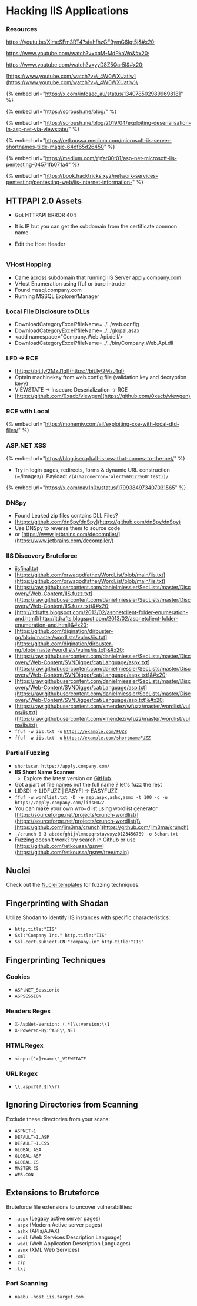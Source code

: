 # Hacking IIS Applications

### Resources

https://youtu.be/XlmeSFm3RT4?si=hfhzGF9ymG6Igt5j&#x20;

https://www.youtube.com/watch?v=cqM-MdPkaWo&#x20;

https://www.youtube.com/watch?v=yyD8Z5Qar5I&#x20;

[https://www.youtube.com/watch?v=\_4W0WXUatiw](https://www.youtube.com/watch?v=\_4W0WXUatiw)\


{% embed url="https://x.com/infosec_au/status/1340785029899698181" %}

{% embed url="https://soroush.me/blog/" %}

{% embed url="https://soroush.me/blog/2019/04/exploiting-deserialisation-in-asp-net-via-viewstate/" %}

{% embed url="https://retkoussa.medium.com/microsoft-iis-server-shortnames-tilde-magic-64df65d26450" %}

{% embed url="https://medium.com/@far00t01/asp-net-microsoft-iis-pentesting-04571fb071a4" %}

{% embed url="https://book.hacktricks.xyz/network-services-pentesting/pentesting-web/iis-internet-information-" %}

## HTTPAPI 2.0 Assets <a href="#id-7ce1" id="id-7ce1"></a>

* Got HTTPAPI ERROR 404&#x20;
* It is IP but you can get the subdomain from the certificate common name
*   Edit the Host Header&#x20;

    <figure><img src="../.gitbook/assets/image (83).png" alt=""><figcaption></figcaption></figure>

### VHost Hopping <a href="#id-7ce1" id="id-7ce1"></a>

* Came across subdomain that running IIS Server apply.company.com
* VHost Enumeration using ffuf or burp intruder
* Found mssql.company.com
* Running MSSQL Explorer/Manager

### Local FIle Disclosure to DLLs

* DownloadCategoryExcel?fileName=../../web.config
* DownloadCategoryExcel?fileName=../../glopal.asax
* \<add namespace="Company.Web.Api.dell/>
* DownloadCategoryExcel?fileName=../../bin/Company.Web.Api.dll

### LFD -> RCE

* [https://bit.ly/2MzJ1qI](https://bit.ly/2MzJ1qI)
* Optain machinekey from web.config file (validation key and decryption keyy)
* VIEWSTATE -> Insecure Deserialization -> RCE&#x20;
* [https://github.com/0xacb/viewgen](https://github.com/0xacb/viewgen)

### RCE with Local&#x20;

{% embed url="https://mohemiv.com/all/exploiting-xxe-with-local-dtd-files/" %}

### ASP.NET XSS

{% embed url="https://blog.isec.pl/all-is-xss-that-comes-to-the-net/" %}

* Try in login pages, redirects, forms & dynamic URL construction (\~/images/). Payload: `/(A(%22onerror='alert%60123%60'test))/`

{% embed url="https://x.com/nav1n0x/status/1799384973407031565" %}

### DNSpy

* Found Leaked zip files contains DLL Files?
* [https://github.com/dnSpy/dnSpy](https://github.com/dnSpy/dnSpy)
* Use DNSpy to reverse them to source code
* or [https://www.jetbrains.com/decompiler/](https://www.jetbrains.com/decompiler/)

### IIS Discovery Bruteforce <a href="#iis-discovery-bruteforce" id="iis-discovery-bruteforce"></a>

* [iisfinal.txt](https://129538173-files.gitbook.io/\~/files/v0/b/gitbook-legacy-files/o/assets%2F-L\_2uGJGU7AVNRcqRvEi%2F-L\_YlVBGlH\_l7w9zCtQO%2F-L\_YlWYOMUA7fr799GvH%2Fiisfinal.txt?alt=media\&token=de499b23-3599-45ce-ad7e-7800858b3dac)
* [https://github.com/orwagodfather/WordList/blob/main/iis.txt](https://github.com/orwagodfather/WordList/blob/main/iis.txt)
* [https://raw.githubusercontent.com/danielmiessler/SecLists/master/Discovery/Web-Content/IIS.fuzz.txt](https://raw.githubusercontent.com/danielmiessler/SecLists/master/Discovery/Web-Content/IIS.fuzz.txt)&#x20;
* [http://itdrafts.blogspot.com/2013/02/aspnetclient-folder-enumeration-and.html](http://itdrafts.blogspot.com/2013/02/aspnetclient-folder-enumeration-and.html)&#x20;
* [https://github.com/digination/dirbuster-ng/blob/master/wordlists/vulns/iis.txt](https://github.com/digination/dirbuster-ng/blob/master/wordlists/vulns/iis.txt)&#x20;
* [https://raw.githubusercontent.com/danielmiessler/SecLists/master/Discovery/Web-Content/SVNDigger/cat/Language/aspx.txt](https://raw.githubusercontent.com/danielmiessler/SecLists/master/Discovery/Web-Content/SVNDigger/cat/Language/aspx.txt)&#x20;
* [https://raw.githubusercontent.com/danielmiessler/SecLists/master/Discovery/Web-Content/SVNDigger/cat/Language/asp.txt](https://raw.githubusercontent.com/danielmiessler/SecLists/master/Discovery/Web-Content/SVNDigger/cat/Language/asp.txt)&#x20;
* [https://raw.githubusercontent.com/xmendez/wfuzz/master/wordlist/vulns/iis.txt](https://raw.githubusercontent.com/xmendez/wfuzz/master/wordlist/vulns/iis.txt)
* `ffuf -w iis.txt -u` [`https://example.com/FUZZ`](https://example.com/FUZZ)
* `ffuf -w iis.txt -u` [`https://example.com/shortnameFUZZ`](https://example.com/shortnameFUZZ)

### Partial Fuzzing&#x20;

* `shortscan https://apply.company.com/`&#x20;
* **IIS Short Name Scanner**
  * Explore the latest version on [GitHub](https://github.com/irsdl/IIS-ShortName-Scanner).
* Got a part of file names not the full name ? let's fuzz the rest
* LIDSDI -> LIDFUZZ | EASYFI -> EASYFUZZ
* `ffuf -w wordlist.txt -D -e asp,aspx,ashx,asmx -t 100 -c -u https://apply.company.com/lidsFUZZ`
* You can make your own wro=dlist using wordlist generator\
  [https://sourceforge.net/projects/crunch-wordlist/](https://sourceforge.net/projects/crunch-wordlist/)\
  [https://github.com/jim3ma/crunch](https://github.com/jim3ma/crunch)
* `./crunch 0 3 abcdefghijklmnopqrstuvwxyz0123456789 -o 3char.txt`
* Fuzzing doesn't work? try search in Github or use [https://github.com/retkoussa/gsnw](https://github.com/retkoussa/gsnw/tree/main)

## Nuclei <a href="#id-7ce1" id="id-7ce1"></a>

Check out the [Nuclei templates](https://github.com/projectdiscovery/nucleitemplates/blob/d6636f9169920d3ccefc692bc1a6136e2deb9205/fuzzing/iis-shortname.yaml) for fuzzing techniques.

## Fingerprinting with Shodan <a href="#id-5c3c" id="id-5c3c"></a>

Utilize Shodan to identify IIS instances with specific characteristics:

* `http.title:"IIS"`
* `Ssl:"Company Inc." http.title:"IIS"`
* `Ssl.cert.subject.CN:"company.in" http.title:"IIS"`

## Fingerprinting Techniques <a href="#c848" id="c848"></a>

### Cookies <a href="#e074" id="e074"></a>

* `ASP.NET_Sessionid`
* `ASPSESSION`

### Headers Regex <a href="#dcb3" id="dcb3"></a>

* `X-AspNet-Version: (.*)\\;version:\\1`
* `X-Powered-By:^ASP\\.NET`

### HTML Regex <a href="#id-8078" id="id-8078"></a>

* `<input[^>]+name\"_VIEWSTATE`

### URL Regex <a href="#id-26e5" id="id-26e5"></a>

* `\\.aspx?(?.$|\\?)`

## Ignoring Directories from Scanning <a href="#id-2052" id="id-2052"></a>

Exclude these directories from your scans:

* `ASPNET~1`
* `DEFAULT~1.ASP`
* `DEFAULT~1.CSS`
* `GLOBAL.ASA`
* `GLOBAL.ASP`
* `GLOBAL.CS`
* `MASTER.CS`
* `WEB.CON`

## Extensions to Bruteforce <a href="#id-2c13" id="id-2c13"></a>

Bruteforce file extensions to uncover vulnerabilities:

* `.aspx` (Legacy active server pages)
* `.aspx` (Modern Active server pages)
* `.ashx` (APIs/AJAX)
* `.wsdl` (Web Services Description Language)
* `.wadl` (Web Application Description Languages)
* `.asmx` (XML Web Services)
* `.xml`
* `.zip`
* `.txt`

### **Port Scanning**

* `naabu -host iis.target.com`
